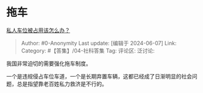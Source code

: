 # 拖车
[私人车位被占用该怎么办？](https://www.zhihu.com/question/336148009/answer/3523078125)

> Author: #0-Anonymity
> Last update: [编辑于 2024-06-07]
> Link:
> Category: #【答集】/04-社科答集 
> Tag: 
> 评论区:
> 泛讨论:

我国非常迫切的需要强化拖车制度。

一个是违规侵占车位车道，一个是长期弃置车辆，这都已经成了日渐明显的社会问题，总是指望靠老百姓私力救济是不行的。